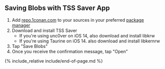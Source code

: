 ## Saving Blobs with TSS Saver App

1. Add [repo.1conan.com](https://repo.1conan.com/) to your sources in your preferred [package manager](package-managers)
1. Download and install TSS Saver
    - If you're using unc0ver on iOS 14, also download and install libkrw
    - If you're using Taurine on iOS 14. also download and install libkernrw
1. Tap "Save Blobs"
1. Once you receive the confirmation message, tap "Open"

{% include_relative include/end-of-page.md %}
